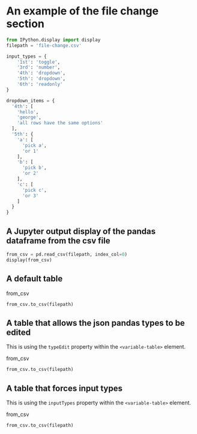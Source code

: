 <!-- markdownlint-disable MD033 -->

# An example of the file change section

<section-start>

```python
from IPython.display import display
filepath = 'file-change.csv'

input_types = {
    '1st': 'toggle',
    '3rd': 'number',
    '4th': 'dropdown',
    '5th': 'dropdown',
    '6th': 'readonly'
}

dropdown_items = {
  '4th': [
    'hello',
    'george',
    'all rows have the same options'
  ],
  '5th': {
    'a': [
      'pick a',
      'or 1'
    ],
    'b': [
      'pick b',
      'or 2'
    ],
    'c': [
      'pick c',
      'or 3'
    ]
  }
}
```

</section-start>

## A Jupyter output display of the pandas dataframe from the csv file

<section-filechange paths="[filepath]">

```python
from_csv = pd.read_csv(filepath, index_col=0)
display(from_csv)
```

</section-filechange>

## A default table

<section-live>

<variable-table>from_csv</variable-table>

```python
from_csv.to_csv(filepath)
```

</section-live>


## A table that allows the json pandas types to be edited

This is using the `typeEdit` property within the `<variable-table>` element.

<section-live>

<variable-table typeEdit>from_csv</variable-table>

```python
from_csv.to_csv(filepath)
```

</section-live>

## A table that forces input types

This is using the `inputTypes` property within the `<variable-table>` element.

<section-live>

<variable-table inputTypes="input_types" dropdownItems="dropdown_items">from_csv</variable-table>

```python
from_csv.to_csv(filepath)
```

</section-live>